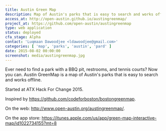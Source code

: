 ```yaml
---
title: Austin Green Map
description: Map of Austin's parks that is easy to search and works offline.
access_at: http://open-austin.github.io/austingreenmap/
project_at: https://github.com/open-austin/austingreenmap
type: web application
status: deployed
cfa_stage: Alpha
contact: 'Luqmaan Dawoodjee <ldawoodjee@gmail.com>'
categories: [ 'map', 'parks', 'austin', 'pard' ]
date: 2015-08-02 00:00:00
screenshot: media/austingreenmap.jpg
---
```


Ever need to find a park with a BBQ pit, restrooms, and tennis courts? Now you can. Austin GreenMap is a map of Austin's parks that is easy to search and works offline.

Started at ATX Hack For Change 2015.

Inspired by https://github.com/codeforboston/bostongreenmap.

On the web: http://www.open-austin.org/austingreenmap/.

On the app store: https://itunes.apple.com/us/app/green-map-interactive-map/id1022734155?mt=8
